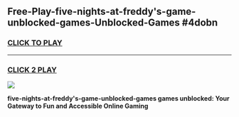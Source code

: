 
## Free-Play-five-nights-at-freddy's-game-unblocked-games-Unblocked-Games #4dobn
<h3>
<a href="https://news.freeplayer.one?title=five-nights-at-freddy's-game-unblocked-games&ref=8M">CLICK TO PLAY</a></h3>
<hr>

<h3>
<a href="https://news.freeplayer.one?title=five-nights-at-freddy's-game-unblocked-games&ref=8M">CLICK 2 PLAY</a>
  
</h3>

<a href="https://news.freeplayer.one?title=five-nights-at-freddy's-game-unblocked-games&ref=8M"><img src="https://clearcache.store/games.png"></a>


**five-nights-at-freddy's-game-unblocked-games games unblocked: Your Gateway to Fun and Accessible Online Gaming**
